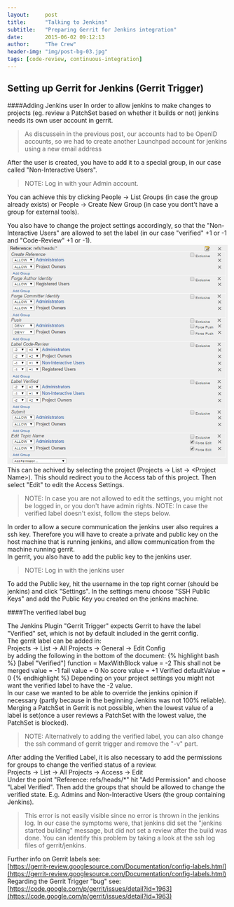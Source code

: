 ```yaml
---
layout:     post
title:      "Talking to Jenkins"
subtitle:   "Preparing Gerrit for Jenkins integration"
date:       2015-06-02 09:12:13
author:     "The Crew"
header-img: "img/post-bg-03.jpg"
tags: [code-review, continuous-integration]
---
```


## Setting up Gerrit for Jenkins (Gerrit Trigger)
####Adding Jenkins user
In order to allow jenkins to make changes to projects (eg. review a PatchSet based on whether it builds or not) jenkins needs its own user account in gerrit.
>As discussein in the previous post, our accounts had to be OpenID accounts, so we had to create another Launchpad account for jenkins using a new email address

After the user is created, you have to add it to a special group, in our case called "Non-Interactive Users".
>NOTE: Log in with your Admin account.

You can achieve this by clicking People -> List Groups (in case the group already exists) or People -> Create New Group (in case you dont't have a group for external tools).<br>

You also have to change the project settings accordingly, so that the "Non-Interactive Users" are allowed to set the label (in our case "verified" +1 or -1 and "Code-Review" +1 or -1).<br>
![Access Settings in Gerrit](/img/gerrit/project_access_settings_gerrit.png)<br>
This can be achived by selecting the project (Projects -> List -> &lt;Project Name&gt;). This should redirect you to the Access tab of this project. Then select "Edit" to edit the Access Settings.
>NOTE: In case you are not allowed to edit the settings, you might not be logged in, or you don't have admin rights.
NOTE: In case the verified label doesn't exist, follow the steps below.

In order to allow a secure communication the jenkins user also requires a ssh key. Therefore you will have to create a private and public key on the host machine that is running jenkins, and allow communication from the machine running gerrit.<br>
In gerrit, you also have to add the public key to the jenkins user.
>NOTE: Log in with the jenkins user

To add the Public key, hit the username in the top right corner (should be jenkins) and click "Settings". In the settings menu choose "SSH Public Keys" and add the Public Key you created on the jenkins machine.




####The verified label bug

The Jenkins Plugin "Gerrit Trigger" expects Gerrit to have the label "Verified" set, which is not by default included in the gerrit config.<br>
The gerrit label can be added in:<br>
Projects -> List -> All Projects -> General -> Edit Config<br>
by adding the following in the bottom of the document:
{% highlight bash %}
[label "Verified"]
	function = MaxWithBlock
	value = -2 This shall not be merged
	value = -1 fail
	value =  0 No score
	value = +1 Verified
	defaultValue = 0
{% endhighlight %}
Depending on your project settings you might not want the verified label to have the -2 value. <br>
In our case we wanted to be able to override the jenkins opinion if necessary (partly because in the beginning Jenkins was not 100% reliable). Merging a PatchSet in Gerrit is not possible, when the lowest value of a label is set(once a user reviews a PatchSet with the lowest value, the PatchSet is blocked).
		

>NOTE: Alternatively to adding the verified label, you can also change the ssh command of gerrit trigger and remove the "-v" part.

After adding the Verified Label, it is also necessary to add the permissions for groups to change the verified status of a review.<br>
Projects -> List -> All Projects -> Access -> Edit<br>
Under the point "Reference: refs/heads/*" hit "Add Permission" and choose "Label Verified". Then add the groups that should be allowed to change the verified state. E.g. Admins and Non-Interactive Users (the group containing Jenkins).

>This error is not easily visible since no error is thrown in the jenkins log. In our case the symptoms were, that jenkins did set the "jenkins started building" message, but did not set a review after the build was done. You can identify this problem by taking a look at the ssh log files of gerrit/jenkins.

Further info on Gerrit labels see: <br>
[https://gerrit-review.googlesource.com/Documentation/config-labels.html](https://gerrit-review.googlesource.com/Documentation/config-labels.html)<br>
Regarding the Gerrit Trigger "bug" see: <br>
[https://code.google.com/p/gerrit/issues/detail?id=1963](https://code.google.com/p/gerrit/issues/detail?id=1963)